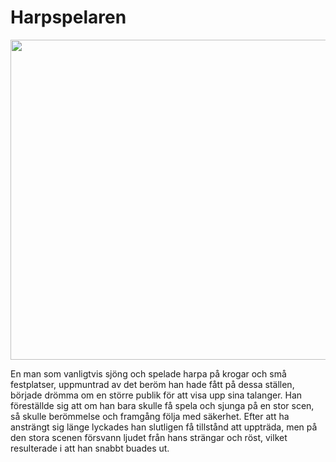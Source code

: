 # Harpspelaren

<img src="img/avif/10.avif" width="512">

En man som vanligtvis sjöng och spelade harpa på krogar och små festplatser, uppmuntrad av det beröm han hade fått på dessa ställen, började drömma om en större publik för att visa upp sina talanger. Han föreställde sig att om han bara skulle få spela och sjunga på en stor scen, så skulle berömmelse och framgång följa med säkerhet. Efter att ha ansträngt sig länge lyckades han slutligen få tillstånd att uppträda, men på den stora scenen försvann ljudet från hans strängar och röst, vilket resulterade i att han snabbt buades ut.
